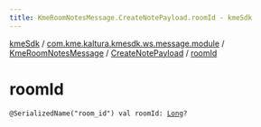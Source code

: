 ```yaml
---
title: KmeRoomNotesMessage.CreateNotePayload.roomId - kmeSdk
---
```


[kmeSdk](../../../index.html) / [com.kme.kaltura.kmesdk.ws.message.module](../../index.html) / [KmeRoomNotesMessage](../index.html) / [CreateNotePayload](index.html) / [roomId](./room-id.html)

# roomId

`@SerializedName("room_id") val roomId: `[`Long`](https://kotlinlang.org/api/latest/jvm/stdlib/kotlin/-long/index.html)`?`